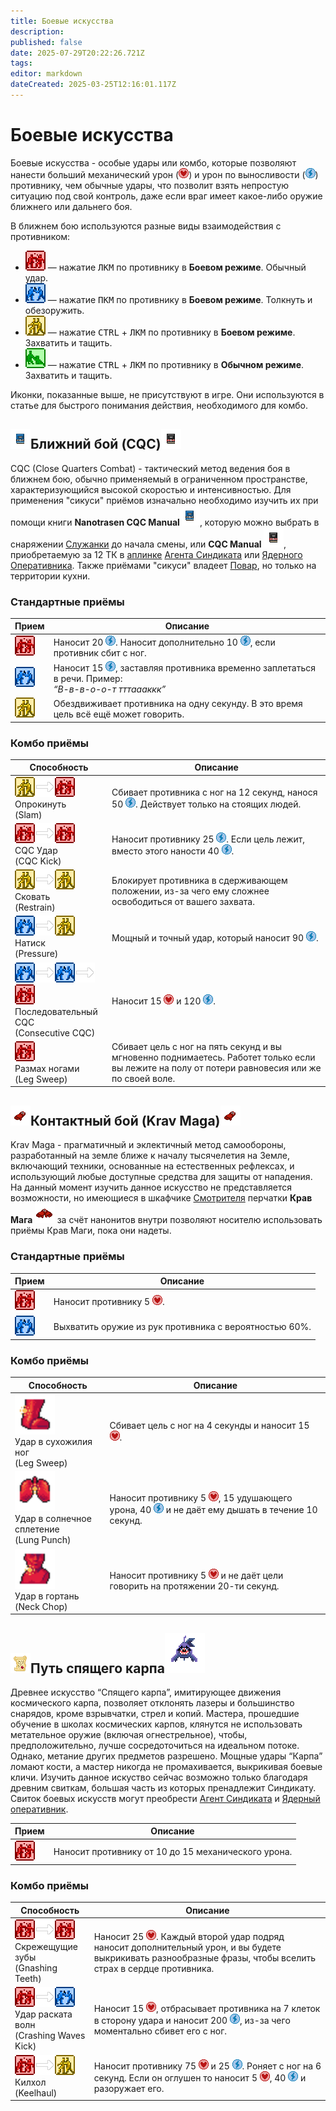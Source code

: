 ```yaml
---
title: Боевые искусства
description: 
published: false
date: 2025-07-29T20:22:26.721Z
tags: 
editor: markdown
dateCreated: 2025-03-25T12:16:01.117Z
---
```


<h1>Боевые искусства</h1>

Боевые искусства - особые удары или комбо, которые позволяют нанести больший механический урон (<img class="ind" src="/guides/cqc/heal.png">) и урон по выносливости (<img class="ind" src="/guides/cqc/energy.png">) противнику, чем обычные удары, что позволит взять непростую ситуацию под свой контроль, даже если враг имеет какое-либо оружие ближнего или дальнего боя.

В ближнем бою используются разные виды взаимодействия с противником:

<ul class="list">
  <li><img src="/guides/cqc/harm.png"> — нажатие <kbd>ЛКМ</kbd> по противнику в <b>Боевом режиме</b>. Обычный удар.</li>
  <li><img src="/guides/cqc/disarm.png"> — нажатие <kbd>ПКМ</kbd> по противнику в <b>Боевом режиме</b>. Толкнуть и обезоружить.</li>
  <li><img src="/guides/cqc/grab.png"> — нажатие <kbd>CTRL</kbd> + <kbd>ЛКМ</kbd> по противнику в <b>Боевом режиме</b>. Захватить и тащить.</li>
  <li><img src="/guides/cqc/help.png"> — нажатие <kbd>CTRL</kbd> + <kbd>ЛКМ</kbd> по противнику в <b>Обычном режиме</b>. Захватить и тащить.</li>
</ul>

<span class="span">Иконки, показанные выше, не присутствуют в игре. Они используются в статье для быстрого понимания действия, необходимого для комбо.</span>

<h2><img src="/roles/command/maid/manual_nt.png">Ближний бой (CQC)<img src="/guides/cqc/cqcsyndi.png"></h2>

CQC (Close Quarters Combat) - тактический метод ведения боя в ближнем бою, обычно применяемый в ограниченном пространстве, характеризующийся высокой скоростью и интенсивностью. Для применения "сикуси" приёмов изначально необходимо изучить их при помощи книги <b>Nanotrasen CQC Manual<img src="/roles/command/maid/manual_nt.png"></b>, которую можно выбрать в снаряжении <a href="">Служанки</a> до начала смены, или <b>CQC Manual <img src="/guides/cqc/cqcsyndi.png"></b>, приобретаемую за 12 ТК в <a href="/guides/uplink">аплинке</a> <a href="/roles/traitor">Агента Синдиката</a> или <a href="/roles/nuclearoperative">Ядерного Оперативника</a>. Также приёмами "сикуси" владеет <a href="/roles/chef">Повар</a>, но только на территории кухни.

<h3>Стандартные приёмы</h3>

<center>
<table class="com">
<thead>
<tr>
<th>Прием</th>
<th>Описание</th>
</tr></thead>
<tr>
<td><img src="/guides/cqc/harm.png"></td>
<td>Наносит 20 <img class="ind" src="/guides/cqc/energy.png">. Наносит дополнительно 10 <img class="ind" src="/guides/cqc/energy.png">, если противник сбит с ног.</td>
</tr>
<tr>
<td><img src="/guides/cqc/disarm.png"></td>
<td>Наносит 15 <img class="ind" src="/guides/cqc/energy.png">, заставляя противника временно заплетаться в речи. Пример:<br>
<i><q>В-в-в-о-о-т тттаааккк</q></i></td>
</tr>
<tr>
<td><img src="/guides/cqc/grab.png"></td>
<td>Обездвиживает противника на одну секунду. В это время цель всё ещё может говорить.</td>
</tr>
</table></center>

<h3>Комбо приёмы</h3>

<center>
<table class="sb">
<thead>
<tr>
<th>Способность</th>
<th>Описание</th>
</tr></thead>
<tr>
<td><img src="/guides/cqc/grab.png"><img src="/guides/cqc/arrow.png"><img src="/guides/cqc/harm.png"> <br> Опрокинуть <br> (Slam)</td>
<td>Сбивает противника с ног на 12 секунд, нанося 50 <img class="ind" src="/guides/cqc/energy.png">. Действует только на стоящих людей.</td>
</tr>
<tr>
<td><img src="/guides/cqc/harm.png"><img src="/guides/cqc/arrow.png"><img src="/guides/cqc/harm.png"> <br> CQC Удар <br> (CQC Kick)</td>
<td>Наносит противнику 25 <img class="ind" src="/guides/cqc/energy.png">. Если цель лежит, вместо этого наности 40 <img class="ind" src="/guides/cqc/energy.png">.</td>
</tr>
<tr>
<td><img src="/guides/cqc/grab.png"><img src="/guides/cqc/arrow.png"><img src="/guides/cqc/grab.png"> <br> Сковать <br> (Restrain)</td>
<td>Блокирует противника в сдерживающем положении, из-за чего ему сложнее освободиться от вашего захвата.</td>
</tr>
<tr>
<td><img src="/guides/cqc/disarm.png"><img src="/guides/cqc/arrow.png"><img src="/guides/cqc/grab.png"> <br> Натиск <br> (Pressure)</td>
<td>Мощный и точный удар, который наносит 90 <img class="ind" src="/guides/cqc/energy.png">.</td>
</tr>
<tr>
<td><img src="/guides/cqc/disarm.png"><img src="/guides/cqc/arrow.png"><img src="/guides/cqc/disarm.png"><img src="/guides/cqc/arrow.png"><img src="/guides/cqc/harm.png"> <br> Последовательный CQC <br> (Consecutive CQC)</td>
<td>Наносит 15 <img class="ind" src="/guides/cqc/heal.png"> и 120 <img class="ind" src="/guides/cqc/energy.png">.</td>
</tr>
<tr>
<td><img src="/guides/cqc/harm.png"> <br> Размах ногами <br> (Leg Sweep)</td>
<td>Сбивает цель с ног на пять секунд и вы мгновенно поднимаетесь. Работет только если вы лежите на полу от потери равновесия или же по своей воле.</td>
</tr>
</table></center>

<h2><img src="/guides/cqc/krma.png">Контактный бой (Krav Maga)<img src="/guides/cqc/krma.png" class="reverse"></h2>

Krav Maga - прагматичный и эклектичный метод самообороны, разработанный на земле ближе к началу тысячелетия на Земле, включающий техники, основанные на естественных рефлексах, и использующий любые доступные средства для защиты от нападения. На данный момент изучить данное искусство не представляется возможности, но имеющиеся в шкафчике <a href="/roles/warden">Смотрителя</a> перчатки <b>Крав Мага <img src="/guides/cqc/kravmaga.png"></b> за счёт нанонитов внутри позволяют носителю использовать приёмы Крав Маги, пока они надеты.

<h3>Стандартные приёмы</h3>

<center>
<table class="com">
<thead>
<tr>
<th>Прием</th>
<th>Описание</th>
</tr></thead>
<tr>
<td><img src="/guides/cqc/harm.png"></td>
<td>Наносит противнику 5 <img class="ind" src="/guides/cqc/heal.png">.</td>
</tr>
<tr>
<td><img src="/guides/cqc/disarm.png"></td>
<td>Выхватить оружие из рук противника с вероятностью 60%.</td>
</tr>
</table></center>

<h3>Комбо приёмы</h3>

<center>
<table class="sb img64">
<thead>
<tr>
<th>Способность</th>
<th>Описание</th>
</tr></thead>
<tr>
<td><img src="/guides/cqc/legsweep.png" width="64" height="64"> <br> Удар в сухожилия ног <br> (Leg Sweep)</td>
<td>Сбивает цель с ног на 4 секунды и наносит 15 <img class="ind" src="/guides/cqc/heal.png">.</td>
</tr>
<tr>
<td><img src="/guides/cqc/lungpunch.png" width="64" height="64"><br> Удар в солнечное сплетение <br> (Lung Punch)</td>
<td>Наносит противнику 5 <img class="ind" src="/guides/cqc/heal.png">, 15 удушающего урона, 40 <img class="ind" src="/guides/cqc/energy.png"> и не даёт ему дышать в течение 10 секунд.</td>
</tr>
<tr>
<td><img src="/guides/cqc/neckchop.png" width="64" height="64"><br> Удар в гортань <br> (Neck Chop)</td>
<td>Наносит противнику 5 <img class="ind" src="/guides/cqc/heal.png"> и не даёт цели говорить на протяжении 20-ти секунд.</td>
</tr>
</table></center>

<h2><img src="/guides/cqc/mysteriousscroll.png">Путь спящего карпа<img src="/guides/cqc/carp.gif"></h2>

Древнее искусство “Спящего карпа”, имитирующее движения космического карпа, позволяет отклонять лазеры и большинство снарядов, кроме взрывчатки, стрел и копий. Мастера, прошедшие обучение в школах космических карпов, клянутся не использовать метательное оружие (включая огнестрельное), чтобы, предположительно, лучше сосредоточиться на идеальном потоке. Однако, метание других предметов разрешено. Мощные удары “Карпа” ломают кости, а мастер никогда не промахивается, выкрикивая боевые кличи. Изучить данное искуство сейчас возможно только благодаря древним свиткам, большая часть из которых пренадлежит Синдикату. Свиток боевых искусств могут преобрести <a href="/roles/traitor">Агент Синдиката</a> и <a href="/roles/nuclearoperative">Ядерный оперативник</a>.

<center>
<table class="com">
<thead>
<tr>
<th>Прием</th>
<th>Описание</th>
</tr></thead>
<tr>
<td><img src="/guides/cqc/harm.png"></td>
<td>Наносит противнику от 10 до 15 механического урона.</td>
</tr>
</table></center>

<h3>Комбо приёмы</h3>

<center>
<table class="sb">
<thead>
<tr>
<th>Способность</th>
<th>Описание</th>
</tr></thead>
<tr>
<td><img src="/guides/cqc/harm.png"><img src="/guides/cqc/arrow.png"><img src="/guides/cqc/harm.png"> <br> Скрежещущие зубы <br> (Gnashing Teeth)</td>
<td>Наносит 25 <img class="ind" src="/guides/cqc/heal.png">. Каждый второй удар подряд наносит дополнительный урон, и вы будете выкрикивать разнообразные фразы, чтобы вселить страх в сердце противника.</td>
</tr>
<tr>
<td><img src="/guides/cqc/harm.png"><img src="/guides/cqc/arrow.png"><img src="/guides/cqc/disarm.png"> <br> Удар раската волн <br> (Crashing Waves Kick)</td>
<td>Наносит 15 <img class="ind" src="/guides/cqc/heal.png">, отбрасывает противника на 7 клеток в сторону удара и наносит 200 <img class="ind" src="/guides/cqc/energy.png">, из-за чего моментально сбивет его с ног.</td>
</tr>
<tr>
<td><img src="/guides/cqc/harm.png"><img src="/guides/cqc/arrow.png"><img src="/guides/cqc/grab.png"> <br> Килхол <br> (Keelhaul)</td>
<td>Наносит противнику 75 <img class="ind" src="/guides/cqc/heal.png"> и 25 <img class="ind" src="/guides/cqc/energy.png">. Роняет с ног на 6 секунд. Если он оглушен то наносит 5 <img class="ind" src="/guides/cqc/heal.png">, 40 <img class="ind" src="/guides/cqc/energy.png"> и разоружает его.</td>
</tr>
</table></center>